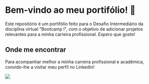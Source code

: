 # Bem-vindo ao meu portifólio! 👋

Este repositório é um portifólio feito para o Desafio Intermediário da disciplina virtual "Bootcamp I", com o objetivo de adicionar projetos relevantes para a minha carreira profissional. Espero que goste!



## Onde me encontrar

Para acompanhar melhor a minha carreira profissional e acadêmica, convido-lhe a visitar meu perfil no Linkedin!

<a href="https://www.linkedin.com/in/samuelcrodrigues/" target="_blank"><img loading="lazy" src="https://img.shields.io/badge/-LinkedIn-%230077B5?style=for-the-badge&logo=linkedin&logoColor=white" target="_blank"></a>

